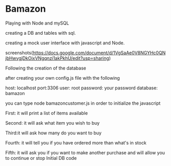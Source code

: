# Bamazon
Playing with Node and mySQL

creating a DB and tables with sql.

creating a mock user interface with javascript and Node.

screenshots(https://docs.google.com/document/d/1VgSaAe0V8NGYHc0QNjbHwvgjDkOixVNgqnzi1akPkhU/edit?usp=sharing)

Following the creation of the database


after creating your own config.js file with the following

host: localhost
port:3306
user: root 
password: your password 
database: bamazon

you can type node bamazoncustomer.js in order to initialize the javascript

First: it will print a list of items available

Second: it will ask what item you wish to buy

Third:it will ask how many do you want to buy

Fourth: it will tell you if you have ordered more than what's in stock

Fifth: it will ask you if you want to make another purchase and will allow you to continue or stop
Initial DB code
